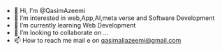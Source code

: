 - 👋 Hi, I’m @QasimAzeemi
- 👀 I’m interested in web,App,AI,meta verse and Software Development
- 🌱 I’m currently learning Web Development
- 💞️ I’m looking to collaborate on ...
- 📫 How to reach me mail e on qasimaliazeemi@gmail.com

<!---
QasimAzeemi/QasimAzeemi is a ✨ special ✨ repository because its `README.md` (this file) appears on your GitHub profile.
You can click the Preview link to take a look at your changes.
--->
